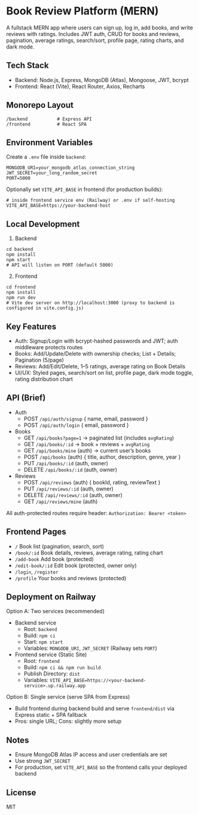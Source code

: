 # Book Review Platform (MERN)

A fullstack MERN app where users can sign up, log in, add books, and write reviews with ratings. Includes JWT auth, CRUD for books and reviews, pagination, average ratings, search/sort, profile page, rating charts, and dark mode.

## Tech Stack
- Backend: Node.js, Express, MongoDB (Atlas), Mongoose, JWT, bcrypt
- Frontend: React (Vite), React Router, Axios, Recharts

## Monorepo Layout
```
/backend           # Express API
/frontend          # React SPA
```

## Environment Variables
Create a `.env` file inside `backend`:
```
MONGODB_URI=your_mongodb_atlas_connection_string
JWT_SECRET=your_long_random_secret
PORT=5000
```

Optionally set `VITE_API_BASE` in frontend (for production builds):
```
# inside frontend service env (Railway) or .env if self-hosting
VITE_API_BASE=https://your-backend-host
```

## Local Development
1) Backend
```
cd backend
npm install
npm start
# API will listen on PORT (default 5000)
```

2) Frontend
```
cd frontend
npm install
npm run dev
# Vite dev server on http://localhost:3000 (proxy to backend is configured in vite.config.js)
```

## Key Features
- Auth: Signup/Login with bcrypt-hashed passwords and JWT; auth middleware protects routes
- Books: Add/Update/Delete with ownership checks; List + Details; Pagination (5/page)
- Reviews: Add/Edit/Delete, 1–5 ratings, average rating on Book Details
- UI/UX: Styled pages, search/sort on list, profile page, dark mode toggle, rating distribution chart

## API (Brief)
- Auth
  - POST `/api/auth/signup` { name, email, password }
  - POST `/api/auth/login` { email, password }
- Books
  - GET `/api/books?page=1` → paginated list (includes `avgRating`)
  - GET `/api/books/:id` → book + reviews + `avgRating`
  - GET `/api/books/mine` (auth) → current user’s books
  - POST `/api/books` (auth) { title, author, description, genre, year }
  - PUT `/api/books/:id` (auth, owner)
  - DELETE `/api/books/:id` (auth, owner)
- Reviews
  - POST `/api/reviews` (auth) { bookId, rating, reviewText }
  - PUT `/api/reviews/:id` (auth, owner)
  - DELETE `/api/reviews/:id` (auth, owner)
  - GET `/api/reviews/mine` (auth)

All auth-protected routes require header: `Authorization: Bearer <token>`

## Frontend Pages
- `/` Book list (pagination, search, sort)
- `/book/:id` Book details, reviews, average rating, rating chart
- `/add-book` Add book (protected)
- `/edit-book/:id` Edit book (protected, owner only)
- `/login`, `/register`
- `/profile` Your books and reviews (protected)

## Deployment on Railway
Option A: Two services (recommended)
- Backend service
  - Root: `backend`
  - Build: `npm ci`
  - Start: `npm start`
  - Variables: `MONGODB_URI`, `JWT_SECRET` (Railway sets `PORT`)
- Frontend service (Static Site)
  - Root: `frontend`
  - Build: `npm ci && npm run build`
  - Publish Directory: `dist`
  - Variables: `VITE_API_BASE=https://<your-backend-service>.up.railway.app`

Option B: Single service (serve SPA from Express)
- Build frontend during backend build and serve `frontend/dist` via Express static + SPA fallback
- Pros: single URL; Cons: slightly more setup

## Notes
- Ensure MongoDB Atlas IP access and user credentials are set
- Use strong `JWT_SECRET`
- For production, set `VITE_API_BASE` so the frontend calls your deployed backend

## License
MIT
